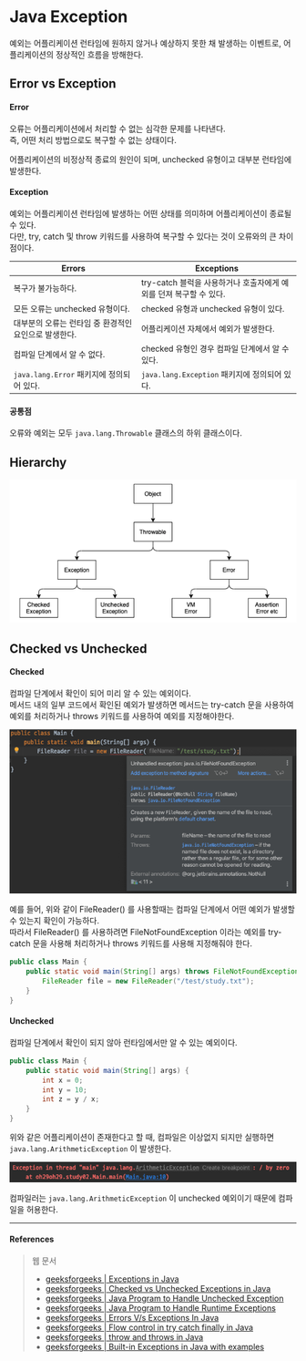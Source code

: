 # Java Exception

예외는 어플리케이션 런타임에 원하지 않거나 예상하지 못한 채 발생하는 이벤트로, 어플리케이션의 정상적인 흐름을 방해한다.  

## Error vs Exception

#### Error

오류는 어플리케이션에서 처리할 수 없는 심각한 문제를 나타낸다.  
즉, 어떤 처리 방법으로도 복구할 수 없는 상태이다.  

어플리케이션의 비정상적 종료의 원인이 되며, unchecked 유형이고 대부분 런타임에 발생한다.

#### Exception

예외는 어플리케이션 런타임에 발생하는 어떤 상태를 의미하며 어플리케이션이 종료될 수 있다.  
다만, try, catch 및 throw 키워드를 사용하여 복구할 수 있다는 것이 오류와의 큰 차이점이다.  

|Errors|Exceptions|
|------|----------|
|복구가 불가능하다.|try-catch 블럭을 사용하거나 호출자에게 예외를 던져 복구할 수 있다.|
|모든 오류는 unchecked 유형이다.|checked 유형과 unchecked 유형이 있다.|
|대부분의 오류는 런타임 중 환경적인 요인으로 발생한다.|어플리케이션 자체에서 예외가 발생한다.|
|컴파일 단계에서 알 수 없다.|checked 유형인 경우 컴파일 단계에서 알 수 있다.|
|`java.lang.Error` 패키지에 정의되어 있다.|`java.lang.Exception` 패키지에 정의되어 있다.|

#### 공통점

오류와 예외는 모두 `java.lang.Throwable` 클래스의 하위 클래스이다.

## Hierarchy

![exception hierarchy](images/IMG_exception_hierarchy.png)

## Checked vs Unchecked

#### Checked

컴파일 단계에서 확인이 되어 미리 알 수 있는 예외이다.  
메서드 내의 일부 코드에서 확인된 예외가 발생하면 메서드는 try-catch 문을 사용하여 예외를 처리하거나 throws 키워드를 사용하여 예외를 지정해야한다.  

![exception checked](images/IMG_exception_checked.png)

예를 들어, 위와 같이 FileReader() 를 사용할때는 컴파일 단계에서 어떤 예외가 발생할 수 있는지 확인이 가능하다.    
따라서 FileReader() 를 사용하려면 FileNotFoundException 이라는 예외를 try-catch 문을 사용해 처리하거나 throws 키워드를 사용해 지정해줘야 한다. 

```java
public class Main {
    public static void main(String[] args) throws FileNotFoundException {
        FileReader file = new FileReader("/test/study.txt");
    }
}
```

#### Unchecked

컴파일 단계에서 확인이 되지 않아 런타임에서만 알 수 있는 예외이다.  

```java
public class Main {
    public static void main(String[] args) {
        int x = 0;
        int y = 10;
        int z = y / x;
    }
}
```

위와 같은 어플리케이션이 존재한다고 할 때, 컴파일은 이상없지 되지만 실행하면 `java.lang.ArithmeticException` 이 발생한다.

![exception checked](images/IMG_exception_unchecked.png)

컴파일러는 `java.lang.ArithmeticException` 이 unchecked 예외이기 때문에 컴파일을 허용한다.

<hr>

#### References

> 웹 문서
> - [geeksforgeeks | Exceptions in Java](https://www.geeksforgeeks.org/exceptions-in-java)
> - [geeksforgeeks | Checked vs Unchecked Exceptions in Java](https://www.geeksforgeeks.org/checked-vs-unchecked-exceptions-in-java)
> - [geeksforgeeks | Java Program to Handle Unchecked Exception](https://www.geeksforgeeks.org/java-program-to-handle-unchecked-exception)
> - [geeksforgeeks | Java Program to Handle Runtime Exceptions](https://www.geeksforgeeks.org/java-program-to-handle-runtime-exceptions)
> - [geeksforgeeks | Errors V/s Exceptions In Java](https://www.geeksforgeeks.org/errors-v-s-exceptions-in-java/)
> - [geeksforgeeks | Flow control in try catch finally in Java](https://www.geeksforgeeks.org/flow-control-in-try-catch-finally-in-java/)
> - [geeksforgeeks | throw and throws in Java](https://www.geeksforgeeks.org/throw-throws-java/)
> - [geeksforgeeks | Built-in Exceptions in Java with examples](https://www.geeksforgeeks.org/built-exceptions-java-examples/)
